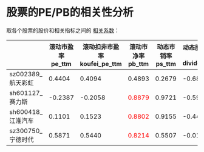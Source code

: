# 股票的PE/PB的相关性分析

取各个股票的股价和相关指标之间的 [相关系数][1]：

|                    | 滚动市盈率 pe_ttm | 滚动扣非市盈率 koufei_pe_ttm | 滚动市净率 pb_ttm | 动态市销率 ps_ttm | 动态股息收益率 % - dividend_yield | ROE %   | 最早数据日期
|--------------------|-------------------|--------------------------|-----------------|------------------|--------------------------------|---------|------------
| sz002389_航天彩虹   | 0.4404           | 0.4094                    | 0.4893          | 0.2679           | -0.6834                       | -0.2970 | 2012-01-04
| sh601127_赛力斯    | -0.2387           | -0.2058                  | <font color="red">0.8879</font>           | 0.9721           | -0.5977                       | -0.3056 | 2016-06-15
| sh600418_江淮汽车    | 0.1101           | 0.1523                  | <font color="red">0.8802</font>           | 0.9155           | -0.4449                       | 0.0278 | 2012-01-04
| sz300750_宁德时代   | 0.5871           | 0.5440                    | <font color="red">0.8214</font>           | 0.5507          | -0.0141                       | 0.4145   | 2018-06-11

[1]: https://chanjarster.github.io/ai-learn/#/ai_basics/statistics?id=%e6%95%b0%e5%ad%97%e7%89%b9%e5%be%81